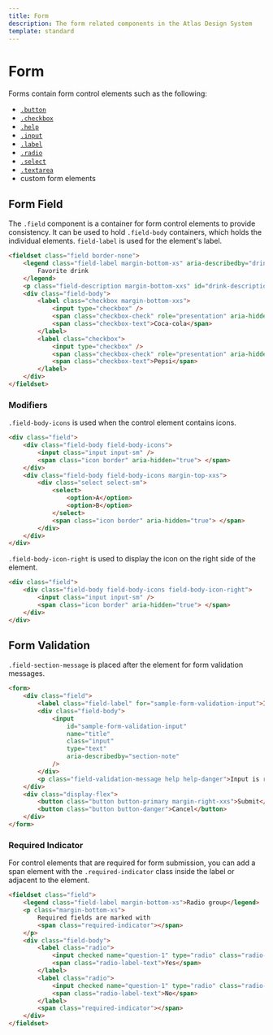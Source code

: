```yaml
---
title: Form
description: The form related components in the Atlas Design System
template: standard
---
```


# Form

Forms contain form control elements such as the following:

- [`.button`](./button.md)
- [`.checkbox`](./checkbox.md)
- [`.help`](./help.md)
- [`.input`](./input.md)
- [`.label`](./label.md)
- [`.radio`](./radio.md)
- [`.select`](./select.md)
- [`.textarea`](./textarea.md)
- custom form elements

## Form Field

The `.field` component is a container for form control elements to provide consistency.
It can be used to hold `.field-body` containers, which holds the individual elements.
`field-label` is used for the element's label.

```html
<fieldset class="field border-none">
	<legend class="field-label margin-bottom-xs" aria-describedby="drink-description">
		Favorite drink
	</legend>
	<p class="field-description margin-bottom-xxs" id="drink-description">Which do you prefer?</p>
	<div class="field-body">
		<label class="checkbox margin-bottom-xxs">
			<input type="checkbox" />
			<span class="checkbox-check" role="presentation" aria-hidden="true"></span>
			<span class="checkbox-text">Coca-cola</span>
		</label>
		<label class="checkbox">
			<input type="checkbox" />
			<span class="checkbox-check" role="presentation" aria-hidden="true"></span>
			<span class="checkbox-text">Pepsi</span>
		</label>
	</div>
</fieldset>
```

### Modifiers

`.field-body-icons` is used when the control element contains icons.

```html
<div class="field">
	<div class="field-body field-body-icons">
		<input class="input input-sm" />
		<span class="icon border" aria-hidden="true"> </span>
	</div>
	<div class="field-body field-body-icons margin-top-xxs">
		<div class="select select-sm">
			<select>
				<option>A</option>
				<option>B</option>
			</select>
			<span class="icon border" aria-hidden="true"> </span>
		</div>
	</div>
</div>
```

`.field-body-icon-right` is used to display the icon on the right side of the element.

```html
<div class="field">
	<div class="field-body field-body-icons field-body-icon-right">
		<input class="input input-sm" />
		<span class="icon border" aria-hidden="true"> </span>
	</div>
</div>
```

## Form Validation

`.field-section-message` is placed after the element for form validation messages.

```html
<form>
	<div class="field">
		<label class="field-label" for="sample-form-validation-input">Input</label>
		<div class="field-body">
			<input
				id="sample-form-validation-input"
				name="title"
				class="input"
				type="text"
				aria-describedby="section-note"
			/>
		</div>
		<p class="field-validation-message help help-danger">Input is required.</p>
	</div>
	<div class="display-flex">
		<button class="button button-primary margin-right-xxs">Submit</button>
		<button class="button button-danger">Cancel</button>
	</div>
</form>
```

### Required Indicator

For control elements that are required for form submission, you can add a span element with the `.required-indicator` class inside the label or adjacent to the element.

```html
<fieldset class="field">
	<legend class="field-label margin-bottom-xs">Radio group</legend>
	<p class="margin-bottom-xs">
		Required fields are marked with
		<span class="required-indicator"></span>
	</p>
	<div class="field-body">
		<label class="radio">
			<input checked name="question-1" type="radio" class="radio-dot" value="Yes" required />
			<span class="radio-label-text">Yes</span>
		</label>
		<label class="radio">
			<input checked name="question-1" type="radio" class="radio-dot" value="No" />
			<span class="radio-label-text">No</span>
		</label>
		<span class="required-indicator"></span>
	</div>
</fieldset>
```
